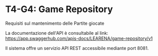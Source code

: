 # T4-G4: Game Repository
Requisiti sul mantenimento delle Partite giocate


La documentazione dell'API è consultabile al link: https://app.swaggerhub.com/apis-docs/LEARENA/game-repository/v1


Il sistema offre un servizio API REST accessibile mediante port 8081.
